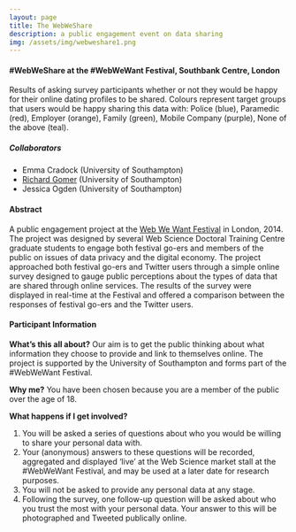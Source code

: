 ```yaml
---
layout: page
title: The WebWeShare
description: a public engagement event on data sharing
img: /assets/img/webweshare1.png
---
```


<h4>#WebWeShare at the #WebWeWant Festival, Southbank Centre, London</h4>

<div class="img_row">
    <img class="col three left" src="{{ site.baseurl }}/assets/img/webweshare2.png" alt="" title="WebWeShare Results"/>
</div>
<div class="col three caption">
    Results of asking survey participants whether or not they would be happy for their online dating profiles to be shared. Colours represent target groups that users would be happy sharing this data with: Police (blue), Paramedic (red), Employer (orange), Family (green), Mobile Company (purple), None of the above (teal).
</div>

<h5>Collaborators</h5>

<ul>
	<li>Emma Cradock (University of Southampton)</li>
	<li><a href="https://www.ecs.soton.ac.uk/people/rcg1e15#research">Richard Gomer</a> (University of Southampton)</li>
	<li>Jessica Ogden (University of Southampton)</li>
</ul>

<h4>Abstract</h4>

A public engagement project at the <a href="https://www.southbankcentre.co.uk/whats-on/past-festivals/web-we-want">Web We Want Festival</a> in London, 2014. The project was designed by several Web Science Doctoral Training Centre graduate students to engage both festival go-ers and members of the public on issues of data privacy and the digital economy. The project approached both festival go-ers and Twitter users through a simple online survey designed to gauge public perceptions about the types of data that are shared through online services. The results of the survey were displayed in real-time at the Festival and offered a comparison between the responses of festival go-ers and the Twitter users.

<h4>Participant Information</h4>

<strong>What’s this all about?</strong>  Our aim is to get the public thinking about what information they choose to provide and link to themselves online. The project is supported by the University of Southampton and forms part of the #WebWeWant Festival. 

<strong>Why me?</strong> You have been chosen because you are a member of the public over the age of 18. 

<strong>What happens if I get involved?</strong>
<ol>
<li>You will be asked a series of questions about who you would be willing to share your personal data with.</li>
<li>Your (anonymous) answers to these questions will be recorded, aggregated and displayed ‘live’ at the Web Science market stall at the #WebWeWant Festival, and may be used at a later date for research purposes.</li>
<li>You will not be asked to provide any personal data at any stage.</li>
<li>Following the survey, one follow-up question will be asked about who you trust the most with your personal data. Your  answer to this will be photographed and Tweeted publically online.</li>
</ol>


